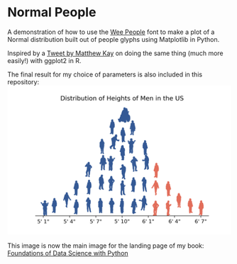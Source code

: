 # Normal People

A demonstration of how to use the [Wee People](https://github.com/propublica/weepeople) font to make a plot of a
Normal distribution built out of people glyphs using Matplotlib in Python. 

Inspired by a [Tweet by Matthew Kay](https://twitter.com/mjskay/status/1519156106588790786) on doing the same thing (much more easily!) 
with ggplot2 in R.

The final result for my choice of parameters is also included in this repository:
![](normal-people.png)

This image is now the main image for the landing page of my book: [Foundations of Data Science with Python](https://jmshea.github.io/Foundations-of-Data-Science-with-Python/intro.html)
 
